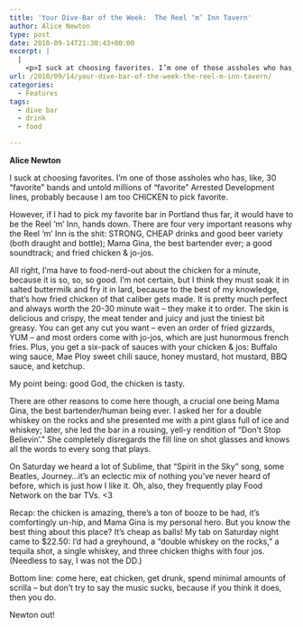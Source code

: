 ```yaml
---
title: 'Your Dive-Bar of the Week:  The Reel ‘m’ Inn Tavern'
author: Alice Newton
type: post
date: 2010-09-14T21:30:43+00:00
excerpt: |
  |
    <p>I suck at choosing favorites. I’m one of those assholes who has, like,  30 “favorite” bands and untold millions of “favorite” Arrested  Development lines, probably because I am too CHICKEN to pick favorite.</p>
url: /2010/09/14/your-dive-bar-of-the-week-the-reel-m-inn-tavern/
categories:
  - Features
tags:
  - dive bar
  - drink
  - food

---
```

**Alice Newton**

I suck at choosing favorites. I’m one of those assholes who has, like, 30 “favorite” bands and untold millions of “favorite” Arrested Development lines, probably because I am too CHICKEN to pick favorite.

However, if I had to pick my favorite bar in Portland thus far, it would have to be the Reel ‘m’ Inn, hands down. There are four very important reasons why the Reel ‘m’ Inn is the shit: STRONG, CHEAP drinks and good beer variety (both draught and bottle); Mama Gina, the best bartender ever; a good soundtrack; and fried chicken & jo-jos.

All right, I’ma have to food-nerd-out about the chicken for a minute, because it is so, so, so good. I’m not certain, but I think they must soak it in salted buttermilk and fry it in lard, because to the best of my knowledge, that’s how fried chicken of that caliber gets made. It is pretty much perfect and always worth the 20-30 minute wait &#8211; they make it to order. The skin is delicious and crispy, the meat tender and juicy and just the tiniest bit greasy. You can get any cut you want &#8211; even an order of fried gizzards, YUM &#8211; and most orders come with jo-jos, which are just hunormous french fries. Plus, you get a six-pack of sauces with your chicken & jos: Buffalo wing sauce, Mae Ploy sweet chili sauce, honey mustard, hot mustard, BBQ sauce, and ketchup.

My point being: good God, the chicken is tasty.

There are other reasons to come here though, a crucial one being Mama Gina, the best bartender/human being ever. I asked her for a double whiskey on the rocks and she presented me with a pint glass full of ice and whiskey; later, she led the bar in a rousing, yell-y rendition of “Don’t Stop Believin’.” She completely disregards the fill line on shot glasses and knows all the words to every song that plays.

On Saturday we heard a lot of Sublime, that “Spirit in the Sky” song, some Beatles, Journey&#8230;it’s an eclectic mix of nothing you’ve never heard of before, which is just how I like it. Oh, also, they frequently play Food Network on the bar TVs. <3
  
Recap: the chicken is amazing, there’s a ton of booze to be had, it’s comfortingly un-hip, and Mama Gina is my personal hero. But you know the best thing about this place? It’s cheap as balls! My tab on Saturday night came to $22.50: I’d had a greyhound, a “double whiskey on the rocks,” a tequila shot, a single whiskey, and three chicken thighs with four jos. (Needless to say, I was not the DD.)

Bottom line: come here, eat chicken, get drunk, spend minimal amounts of scrilla &#8211; but don’t try to say the music sucks, because if you think it does, then you do.

Newton out!